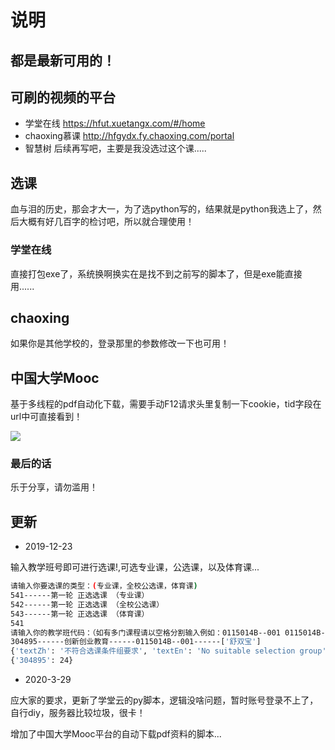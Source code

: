 # 说明

## 都是最新可用的！

## 可刷的视频的平台

- 学堂在线
https://hfut.xuetangx.com/#/home
- chaoxing慕课
http://hfgydx.fy.chaoxing.com/portal
- 智慧树
后续再写吧，主要是我没选过这个课.....

## 选课
血与泪的历史，那会才大一，为了选python写的，结果就是python我选上了，然后大概有好几百字的检讨吧，所以就合理使用！


### 学堂在线
直接打包exe了，系统换啊换实在是找不到之前写的脚本了，但是exe能直接用......

## chaoxing
如果你是其他学校的，登录那里的参数修改一下也可用！

## 中国大学Mooc

基于多线程的pdf自动化下载，需要手动F12请求头里复制一下cookie，tid字段在url中可直接看到！

![](https://img-blog.csdnimg.cn/20200327125427959.png?x-oss-process=image/watermark,type_ZmFuZ3poZW5naGVpdGk,shadow_10,text_aHR0cHM6Ly9ibG9nLmNzZG4ubmV0L3dlaXhpbl80MzgzMzY0Mg==,size_16,color_FFFFFF,t_70)

### 最后的话

乐于分享，请勿滥用！

## 更新

- 2019-12-23

输入教学班号即可进行选课!,可选专业课，公选课，以及体育课...
```bash
请输入你要选课的类型：(专业课，全校公选课，体育课)
541------第一轮 正选选课 （专业课）
542------第一轮 正选选课 （全校公选课）
543------第一轮 正选选课 （体育课）
541
请输入你的教学班代码：（如有多门课程请以空格分割输入例如：0115014B--001 0115014B--002）0115014B--001
304895------创新创业教育------0115014B--001------['舒双宝']
{'textZh': '不符合选课条件组要求', 'textEn': 'No suitable selection group', 'text': '不符合选课条件组要求'}
{'304895': 24}
```

- 2020-3-29

应大家的要求，更新了学堂云的py脚本，逻辑没啥问题，暂时账号登录不上了，自行diy，服务器比较垃圾，很卡！

增加了中国大学Mooc平台的自动下载pdf资料的脚本...




